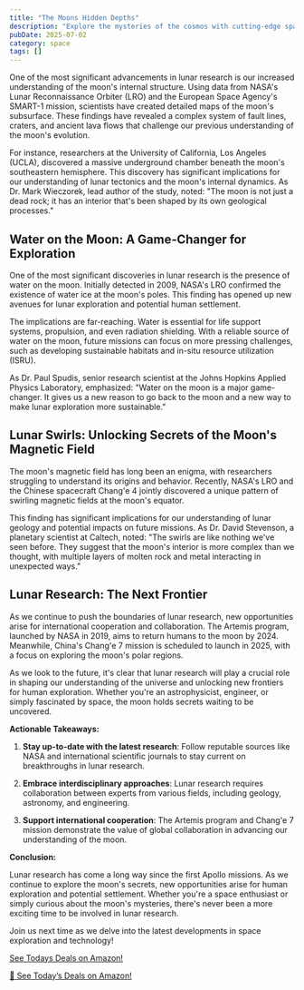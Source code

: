 ```yaml
---
title: "The Moons Hidden Depths"
description: "Explore the mysteries of the cosmos with cutting-edge space science discoveries, astronomical breakthroughs, and the latest research in space exploration."
pubDate: 2025-07-02
category: space
tags: []
---
```


One of the most significant advancements in lunar research is our increased understanding of the moon's internal structure. Using data from NASA's Lunar Reconnaissance Orbiter (LRO) and the European Space Agency's SMART-1 mission, scientists have created detailed maps of the moon's subsurface. These findings have revealed a complex system of fault lines, craters, and ancient lava flows that challenge our previous understanding of the moon's evolution.

For instance, researchers at the University of California, Los Angeles (UCLA), discovered a massive underground chamber beneath the moon's southeastern hemisphere. This discovery has significant implications for our understanding of lunar tectonics and the moon's internal dynamics. As Dr. Mark Wieczorek, lead author of the study, noted: "The moon is not just a dead rock; it has an interior that's been shaped by its own geological processes."

## **Water on the Moon: A Game-Changer for Exploration**

One of the most significant discoveries in lunar research is the presence of water on the moon. Initially detected in 2009, NASA's LRO confirmed the existence of water ice at the moon's poles. This finding has opened up new avenues for lunar exploration and potential human settlement.

The implications are far-reaching. Water is essential for life support systems, propulsion, and even radiation shielding. With a reliable source of water on the moon, future missions can focus on more pressing challenges, such as developing sustainable habitats and in-situ resource utilization (ISRU).

As Dr. Paul Spudis, senior research scientist at the Johns Hopkins Applied Physics Laboratory, emphasized: "Water on the moon is a major game-changer. It gives us a new reason to go back to the moon and a new way to make lunar exploration more sustainable."

## **Lunar Swirls: Unlocking Secrets of the Moon's Magnetic Field**

The moon's magnetic field has long been an enigma, with researchers struggling to understand its origins and behavior. Recently, NASA's LRO and the Chinese spacecraft Chang'e 4 jointly discovered a unique pattern of swirling magnetic fields at the moon's equator.

This finding has significant implications for our understanding of lunar geology and potential impacts on future missions. As Dr. David Stevenson, a planetary scientist at Caltech, noted: "The swirls are like nothing we've seen before. They suggest that the moon's interior is more complex than we thought, with multiple layers of molten rock and metal interacting in unexpected ways."

## **Lunar Research: The Next Frontier**

As we continue to push the boundaries of lunar research, new opportunities arise for international cooperation and collaboration. The Artemis program, launched by NASA in 2019, aims to return humans to the moon by 2024. Meanwhile, China's Chang'e 7 mission is scheduled to launch in 2025, with a focus on exploring the moon's polar regions.

As we look to the future, it's clear that lunar research will play a crucial role in shaping our understanding of the universe and unlocking new frontiers for human exploration. Whether you're an astrophysicist, engineer, or simply fascinated by space, the moon holds secrets waiting to be uncovered.

**Actionable Takeaways:**

1. **Stay up-to-date with the latest research**: Follow reputable sources like NASA and international scientific journals to stay current on breakthroughs in lunar research.

2. **Embrace interdisciplinary approaches**: Lunar research requires collaboration between experts from various fields, including geology, astronomy, and engineering.

3. **Support international cooperation**: The Artemis program and Chang'e 7 mission demonstrate the value of global collaboration in advancing our understanding of the moon.

**Conclusion:**

Lunar research has come a long way since the first Apollo missions. As we continue to explore the moon's secrets, new opportunities arise for human exploration and potential settlement. Whether you're a space enthusiast or simply curious about the moon's mysteries, there's never been a more exciting time to be involved in lunar research.

Join us next time as we delve into the latest developments in space exploration and technology!

[ See Todays Deals on Amazon!](https://amzn.to/3UjsCWp)

[🛒 See Today’s Deals on Amazon!](https://amzn.to/3UjsCWp)
